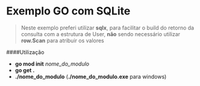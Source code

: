 # Exemplo GO com SQLite
> Neste exemplo preferi utilizar **sqlx**, para facilitar o build do retorno da consulta com a estrutura de User, **não** sendo necessário utilizar **row.Scan** para atribuir os valores


####Utilização
- **go mod init** _nome_do_modulo_
- **go get .**
- **./nome_do_modulo** (**./nome_do_modulo.exe** para windows)
